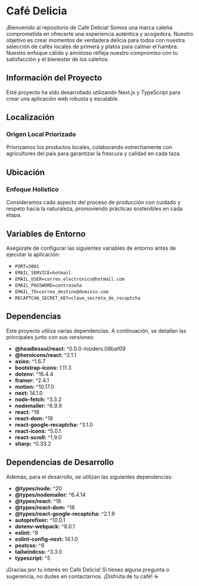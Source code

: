 # Café Delicia

¡Bienvenido al repositorio de Café Delicia! Somos una marca caleña comprometida en ofrecerte una experiencia auténtica y acogedora. Nuestro objetivo es crear momentos de verdadera delicia para todos con nuestra selección de cafés locales de primera y platos para calmar el hambre. Nuestro enfoque cálido y amistoso refleja nuestro compromiso con tu satisfacción y el bienestar de los caleños.

## Información del Proyecto

Este proyecto ha sido desarrollado utilizando Next.js y TypeScript para crear una aplicación web robusta y escalable.

## Localización

### Origen Local Priorizado

Priorizamos los productos locales, colaborando estrechamente con agricultores del país para garantizar la frescura y calidad en cada taza.

## Ubicación

### Enfoque Holístico

Consideramos cada aspecto del proceso de producción con cuidado y respeto hacia la naturaleza, promoviendo prácticas sostenibles en cada etapa.

## Variables de Entorno

Asegúrate de configurar las siguientes variables de entorno antes de ejecutar la aplicación:

- `PORT=3001`
- `EMAIL_SERVICE=hotmail`
- `EMAIL_USER=correo_electronico@hotmail.com`
- `EMAIL_PASSWORD=contraseña`
- `EMAIL_TO=correo_destino@dominio.com`
- `RECAPTCHA_SECRET_KEY=clave_secreta_de_recaptcha`

## Dependencias

Este proyecto utiliza varias dependencias. A continuación, se detallan las principales junto con sus versiones:

- **@headlessui/react:** ^0.0.0-insiders.08baf09
- **@heroicons/react:** ^2.1.1
- **axios:** ^1.6.7
- **bootstrap-icons:** 1.11.3
- **dotenv:** ^16.4.4
- **framer:** ^2.4.1
- **motion:** ^10.17.0
- **next:** 14.1.0
- **node-fetch:** ^3.3.2
- **nodemailer:** ^6.9.9
- **react:** ^18
- **react-dom:** ^18
- **react-google-recaptcha:** ^3.1.0
- **react-icons:** ^5.0.1
- **react-scroll:** ^1.9.0
- **sharp:** ^0.33.2

## Dependencias de Desarrollo

Además, para el desarrollo, se utilizan las siguientes dependencias:

- **@types/node:** ^20
- **@types/nodemailer:** ^6.4.14
- **@types/react:** ^18
- **@types/react-dom:** ^18
- **@types/react-google-recaptcha:** ^2.1.9
- **autoprefixer:** ^10.0.1
- **dotenv-webpack:** ^8.0.1
- **eslint:** ^8
- **eslint-config-next:** 14.1.0
- **postcss:** ^8
- **tailwindcss:** ^3.3.0
- **typescript:** ^5

¡Gracias por tu interés en Café Delicia! Si tienes alguna pregunta o sugerencia, no dudes en contactarnos. ¡Disfruta de tu café! ☕️
